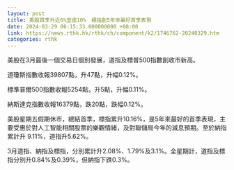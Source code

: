 ```yaml
---
layout: post
title: 美股首季升近6%至逾10%　標指創5年來最好首季表現
date: 2024-03-29 06:15:33.000000000 +08:00
link: https://news.rthk.hk/rthk/ch/component/k2/1746762-20240329.htm
categories: rthk
---
```


美股在3月最後一個交易日個別發展，道指及標普500指數創收市新高。

道瓊斯指數收報39807點，升47點，升幅0.12%。

標準普爾500指數收報5254點，升5點，升幅0.11%。

納斯達克指數收報16379點，跌20點，跌幅0.12%。

美股星期五假期休市，總結首季，標指累升10.16%，是5年來最好的首季表現，主要受惠於對人工智能相關股票的樂觀情緒，及對聯儲局今年的減息預期。至於納指累計升 9.11%，道指升5.62%。

3月道指、納指及標指，分別累計升2.08%、1.79%及3.1%。全星期計，道指及標指分別升0.84%及0.39%，但納指下跌0.3%。
